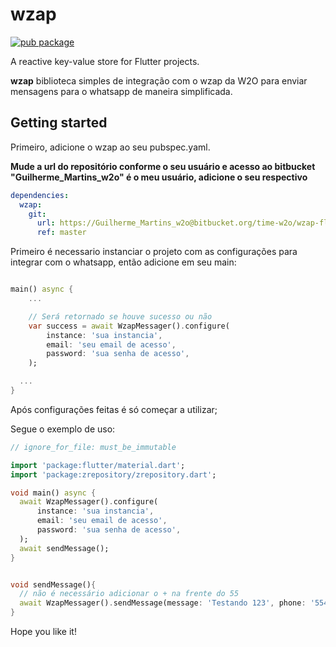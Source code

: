 # wzap

[![pub package](https://img.shields.io/pub/v/wzap.svg)](https://pub.dartlang.org/packages/wzap)

A reactive key-value store for Flutter projects.

**wzap** biblioteca simples de integração com o wzap da W2O para enviar mensagens para o whatsapp de maneira simplificada.

## Getting started
Primeiro, adicione o wzap ao seu pubspec.yaml.


**Mude a url do repositório conforme o seu usuário e acesso ao bitbucket "Guilherme_Martins_w2o" é o meu usuário, adicione o seu respectivo**
```yaml
dependencies:
  wzap:
    git:
      url: https://Guilherme_Martins_w2o@bitbucket.org/time-w2o/wzap-flutter-package.git
      ref: master
```


Primeiro é necessario instanciar o projeto com as configurações para integrar com o whatsapp, então adicione em seu main:



```dart

main() async {
    ...

    // Será retornado se houve sucesso ou não
    var success = await WzapMessager().configure(
        instance: 'sua instancia',
        email: 'seu email de acesso',
        password: 'sua senha de acesso',
    );

  ...
}
```

Após configurações feitas é só começar a utilizar;

Segue o exemplo de uso:

```dart
// ignore_for_file: must_be_immutable

import 'package:flutter/material.dart';
import 'package:zrepository/zrepository.dart';

void main() async {
  await WzapMessager().configure(
      instance: 'sua instancia',
      email: 'seu email de acesso',
      password: 'sua senha de acesso',
  );
  await sendMessage();
}


void sendMessage(){
  // não é necessário adicionar o + na frente do 55
  await WzapMessager().sendMessage(message: 'Testando 123', phone: '5547999999999');
}
```

Hope you like it!
